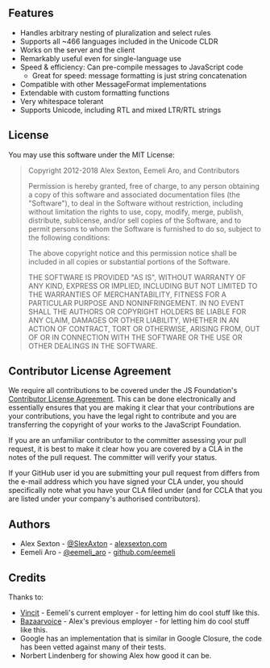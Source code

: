 ## Features

- Handles arbitrary nesting of pluralization and select rules
- Supports all ~466 languages included in the Unicode CLDR
- Works on the server and the client
- Remarkably useful even for single-language use
- Speed & efficiency: Can pre-compile messages to JavaScript code
  - Great for speed: message formatting is just string concatenation
- Compatible with other MessageFormat implementations
- Extendable with custom formatting functions
- Very whitespace tolerant
- Supports Unicode, including RTL and mixed LTR/RTL strings

## License

You may use this software under the MIT License:

> Copyright 2012-2018 Alex Sexton, Eemeli Aro, and Contributors
>
> Permission is hereby granted, free of charge, to any person obtaining
> a copy of this software and associated documentation files (the
> "Software"), to deal in the Software without restriction, including
> without limitation the rights to use, copy, modify, merge, publish,
> distribute, sublicense, and/or sell copies of the Software, and to
> permit persons to whom the Software is furnished to do so, subject to
> the following conditions:
>
> The above copyright notice and this permission notice shall be
> included in all copies or substantial portions of the Software.
>
> THE SOFTWARE IS PROVIDED "AS IS", WITHOUT WARRANTY OF ANY KIND,
> EXPRESS OR IMPLIED, INCLUDING BUT NOT LIMITED TO THE WARRANTIES OF
> MERCHANTABILITY, FITNESS FOR A PARTICULAR PURPOSE AND
> NONINFRINGEMENT. IN NO EVENT SHALL THE AUTHORS OR COPYRIGHT HOLDERS BE
> LIABLE FOR ANY CLAIM, DAMAGES OR OTHER LIABILITY, WHETHER IN AN ACTION
> OF CONTRACT, TORT OR OTHERWISE, ARISING FROM, OUT OF OR IN CONNECTION
> WITH THE SOFTWARE OR THE USE OR OTHER DEALINGS IN THE SOFTWARE.

## Contributor License Agreement

We require all contributions to be covered under the JS Foundation's [Contributor License Agreement](https://js.foundation/CLA/). This can be done electronically and essentially ensures that you are making it clear that your contributions are your contributions, you have the legal right to contribute and you are transferring the copyright of your works to the JavaScript Foundation.

If you are an unfamiliar contributor to the committer assessing your pull request, it is best to make it clear how you are covered by a CLA in the notes of the pull request. The committer will verify your status.

If your GitHub user id you are submitting your pull request from differs from the e-mail address which you have signed your CLA under, you should specifically note what you have your CLA filed under (and for CCLA that you are listed under your company's authorised contributors).

## Authors

- Alex Sexton - [@SlexAxton](http://twitter.com/SlexAxton) - [alexsexton.com](http://alexsexton.com/)
- Eemeli Aro - [@eemeli_aro](http://twitter.com/eemeli_aro) - [github.com/eemeli](https://github.com/eemeli)

## Credits

Thanks to:

- [Vincit](https://vincit.fi/en/) - Eemeli's current employer - for letting him do cool stuff like this.
- [Bazaarvoice](https://github.com/Bazaarvoice) - Alex's previous employer - for letting him do cool stuff like this.
- Google has an implementation that is similar in Google Closure, the code has been vetted against many of their tests.
- Norbert Lindenberg for showing Alex how good it can be.
